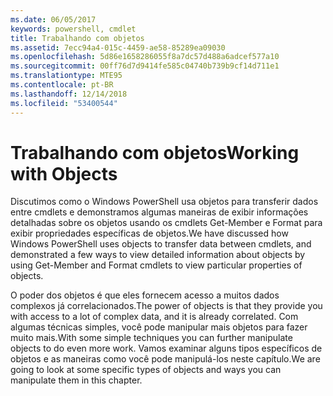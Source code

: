 ```yaml
---
ms.date: 06/05/2017
keywords: powershell, cmdlet
title: Trabalhando com objetos
ms.assetid: 7ecc94a4-015c-4459-ae58-85289ea09030
ms.openlocfilehash: 5d86e1658286055f8a7dc57d488a6adcef577a10
ms.sourcegitcommit: 00ff76d7d9414fe585c04740b739b9cf14d711e1
ms.translationtype: MTE95
ms.contentlocale: pt-BR
ms.lasthandoff: 12/14/2018
ms.locfileid: "53400544"
---
```

# <a name="working-with-objects"></a><span data-ttu-id="fe6ee-103">Trabalhando com objetos</span><span class="sxs-lookup"><span data-stu-id="fe6ee-103">Working with Objects</span></span>

<span data-ttu-id="fe6ee-104">Discutimos como o Windows PowerShell usa objetos para transferir dados entre cmdlets e demonstramos algumas maneiras de exibir informações detalhadas sobre os objetos usando os cmdlets Get-Member e Format para exibir propriedades específicas de objetos.</span><span class="sxs-lookup"><span data-stu-id="fe6ee-104">We have discussed how Windows PowerShell uses objects to transfer data between cmdlets, and demonstrated a few ways to view detailed information about objects by using Get-Member and Format cmdlets to view particular properties of objects.</span></span>

<span data-ttu-id="fe6ee-105">O poder dos objetos é que eles fornecem acesso a muitos dados complexos já correlacionados.</span><span class="sxs-lookup"><span data-stu-id="fe6ee-105">The power of objects is that they provide you with access to a lot of complex data, and it is already correlated.</span></span> <span data-ttu-id="fe6ee-106">Com algumas técnicas simples, você pode manipular mais objetos para fazer muito mais.</span><span class="sxs-lookup"><span data-stu-id="fe6ee-106">With some simple techniques you can further manipulate objects to do even more work.</span></span> <span data-ttu-id="fe6ee-107">Vamos examinar alguns tipos específicos de objetos e as maneiras como você pode manipulá-los neste capítulo.</span><span class="sxs-lookup"><span data-stu-id="fe6ee-107">We are going to look at some specific types of objects and ways you can manipulate them in this chapter.</span></span>
